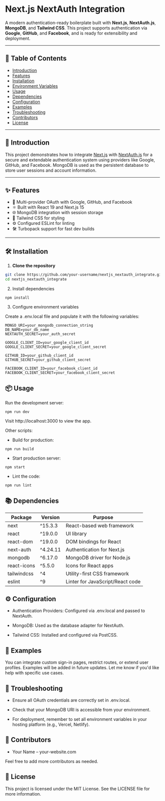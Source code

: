 # Next.js NextAuth Integration

A modern authentication-ready boilerplate built with **Next.js**, **NextAuth.js**, **MongoDB**, and **Tailwind CSS**. This project supports authentication via **Google**, **GitHub**, and **Facebook**, and is ready for extensibility and deployment.

---

## 🧭 Table of Contents

- [Introduction](#introduction)
- [Features](#features)
- [Installation](#installation)
- [Environment Variables](#environment-variables)
- [Usage](#usage)
- [Dependencies](#dependencies)
- [Configuration](#configuration)
- [Examples](#examples)
- [Troubleshooting](#troubleshooting)
- [Contributors](#contributors)
- [License](#license)

---

## 🚀 Introduction

This project demonstrates how to integrate [Next.js](https://nextjs.org/) with [NextAuth.js](https://next-auth.js.org/) for a secure and extendable authentication system using providers like Google, GitHub, and Facebook. MongoDB is used as the persistent database to store user sessions and account information.

---

## ✨ Features

- 🔐 Multi-provider OAuth with Google, GitHub, and Facebook
- ⚛️ Built with React 19 and Next.js 15
- 🌐 MongoDB integration with session storage
- 🎨 Tailwind CSS for styling
- ⚙️ Configured ESLint for linting
- 🛠️ Turbopack support for fast dev builds

---

## 🛠 Installation

1. **Clone the repository**

```bash
git clone https://github.com/your-username/nextjs_nextauth_integrate.git
cd nextjs_nextauth_integrate
```

2. Install dependencies

```
npm install
```

3. Configure environment variables

Create a .env.local file and populate it with the following variables:

```
MONGO_URI=your_mongodb_connection_string
DB_NAME=your_db_name
NEXTAUTH_SECRET=your_auth_secret

GOOGLE_CLIENT_ID=your_google_client_id
GOOGLE_CLIENT_SECRET=your_google_client_secret

GITHUB_ID=your_github_client_id
GITHUB_SECRET=your_github_client_secret

FACEBOOK_CLIENT_ID=your_facebook_client_id
FACEBOOK_CLIENT_SECRET=your_facebook_client_secret

```

## 📦 Usage

Run the development server:

```
npm run dev
```

Visit http://localhost:3000 to view the app.

Other scripts:

- Build for production:

```
npm run build
```

- Start production server:

```
npm start
```

- Lint the code:

```
npm run lint
```

## 📚 Dependencies

| Package     | Version  | Purpose                          |
| ----------- | -------- | -------------------------------- |
| next        | ^15.3.3  | React-based web framework        |
| react       | ^19.0.0  | UI library                       |
| react-dom   | ^19.0.0  | DOM bindings for React           |
| next-auth   | ^4.24.11 | Authentication for Next.js       |
| mongodb     | ^6.17.0  | MongoDB driver for Node.js       |
| react-icons | ^5.5.0   | Icons for React apps             |
| tailwindcss | ^4       | Utility-first CSS framework      |
| eslint      | ^9       | Linter for JavaScript/React code |

## ⚙️ Configuration

- Authentication Providers: Configured via .env.local and passed to NextAuth.

- MongoDB: Used as the database adapter for NextAuth.

- Tailwind CSS: Installed and configured via PostCSS.

## 🧪 Examples

You can integrate custom sign-in pages, restrict routes, or extend user profiles. Examples will be added in future updates. Let me know if you'd like help with specific use cases.

## 🧯 Troubleshooting

- Ensure all OAuth credentials are correctly set in .env.local.

- Check that your MongoDB URI is accessible from your environment.

- For deployment, remember to set all environment variables in your hosting platform (e.g., Vercel, Netlify).

## 👥 Contributors

- Your Name – your-website.com

Feel free to add more contributors as needed.

## 📄 License

This project is licensed under the MIT License. See the LICENSE file for more information.

